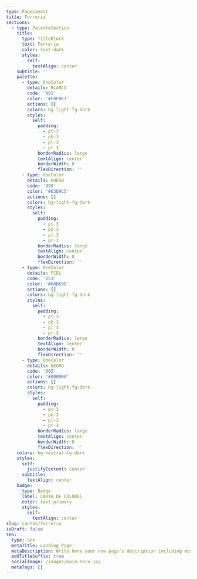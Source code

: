 ```yaml
---
type: PageLayout
title: Forreria
sections:
  - type: PaletteSection
    title:
      type: TitleBlock
      text: Forreria
      color: text-dark
      styles:
        self:
          textAlign: center
    subtitle: ''
    palette:
      - type: OneColor
        details: BLANCO
        code: '001'
        color: '#F0F0E7'
        actions: []
        colors: bg-light-fg-dark
        styles:
          self:
            padding: 
              - pt-3
              - pb-3
              - pl-3
              - pr-3
            borderRadius: large
            textAlign: center
            borderWidth: 0
            flexDirection: ''
      - type: OneColor
        details: HUESO
        code: '999'
        color: '#E3D9C5'
        actions: []
        colors: bg-light-fg-dark
        styles:
          self:
            padding: 
              - pt-3
              - pb-3
              - pl-3
              - pr-3
            borderRadius: large
            textAlign: center
            borderWidth: 0
            flexDirection: ''
      - type: OneColor
        details: PIEL
        code: '253'
        color: '#D0B69B'
        actions: []
        colors: bg-light-fg-dark
        styles:
          self:
            padding: 
              - pt-3
              - pb-3
              - pl-3
              - pr-3
            borderRadius: large
            textAlign: center
            borderWidth: 0
            flexDirection: ''
      - type: OneColor
        details: NEGRO
        code: '005'
        color: '#000000'
        actions: []
        colors: bg-light-fg-dark
        styles:
          self:
            padding:
              - pt-3
              - pb-3
              - pl-3
              - pr-3
            borderRadius: large
            textAlign: center
            borderWidth: 0
            flexDirection: ''
    colors: bg-neutral-fg-dark
    styles:
      self:
        justifyContent: center
      subtitle:
        textAlign: center
    badge:
      type: Badge
      label: CARTA DE COLORES
      color: text-primary
      styles:
        self:
          textAlign: center
slug: cartas/forreria
isDraft: false
seo:
  type: Seo
  metaTitle: Landing Page
  metaDescription: Write here your new page's description including most relevant keywords.
  addTitleSuffix: true
  socialImage: /images/main-hero.jpg
  metaTags: []
---
```

